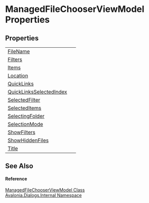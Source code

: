 # ManagedFileChooserViewModel Properties




## Properties
<table>
<tr>
<td><a href="P_Avalonia_Dialogs_Internal_ManagedFileChooserViewModel_FileName">FileName</a></td>
<td> </td>
</tr>
<tr>
<td><a href="P_Avalonia_Dialogs_Internal_ManagedFileChooserViewModel_Filters">Filters</a></td>
<td> </td>
</tr>
<tr>
<td><a href="P_Avalonia_Dialogs_Internal_ManagedFileChooserViewModel_Items">Items</a></td>
<td> </td>
</tr>
<tr>
<td><a href="P_Avalonia_Dialogs_Internal_ManagedFileChooserViewModel_Location">Location</a></td>
<td> </td>
</tr>
<tr>
<td><a href="P_Avalonia_Dialogs_Internal_ManagedFileChooserViewModel_QuickLinks">QuickLinks</a></td>
<td> </td>
</tr>
<tr>
<td><a href="P_Avalonia_Dialogs_Internal_ManagedFileChooserViewModel_QuickLinksSelectedIndex">QuickLinksSelectedIndex</a></td>
<td> </td>
</tr>
<tr>
<td><a href="P_Avalonia_Dialogs_Internal_ManagedFileChooserViewModel_SelectedFilter">SelectedFilter</a></td>
<td> </td>
</tr>
<tr>
<td><a href="P_Avalonia_Dialogs_Internal_ManagedFileChooserViewModel_SelectedItems">SelectedItems</a></td>
<td> </td>
</tr>
<tr>
<td><a href="P_Avalonia_Dialogs_Internal_ManagedFileChooserViewModel_SelectingFolder">SelectingFolder</a></td>
<td> </td>
</tr>
<tr>
<td><a href="P_Avalonia_Dialogs_Internal_ManagedFileChooserViewModel_SelectionMode">SelectionMode</a></td>
<td> </td>
</tr>
<tr>
<td><a href="P_Avalonia_Dialogs_Internal_ManagedFileChooserViewModel_ShowFilters">ShowFilters</a></td>
<td> </td>
</tr>
<tr>
<td><a href="P_Avalonia_Dialogs_Internal_ManagedFileChooserViewModel_ShowHiddenFiles">ShowHiddenFiles</a></td>
<td> </td>
</tr>
<tr>
<td><a href="P_Avalonia_Dialogs_Internal_ManagedFileChooserViewModel_Title">Title</a></td>
<td> </td>
</tr>
</table>

## See Also


#### Reference
<a href="T_Avalonia_Dialogs_Internal_ManagedFileChooserViewModel">ManagedFileChooserViewModel Class</a>  
<a href="N_Avalonia_Dialogs_Internal">Avalonia.Dialogs.Internal Namespace</a>  

